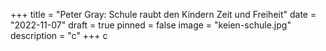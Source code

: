 +++
title = "Peter Gray: Schule raubt den Kindern Zeit und Freiheit"
date = "2022-11-07"
draft = true
pinned = false
image = "keien-schule.jpg"
description = "c"
+++
c